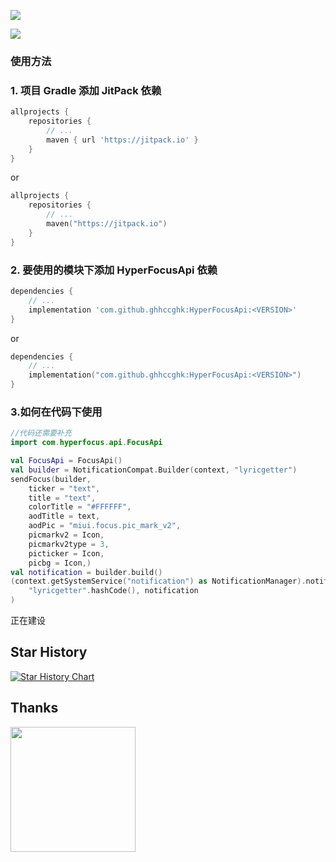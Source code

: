 ![](https://socialify.git.ci/ghhccghk/HyperFocusApi/image?description=1&descriptionEditable=把小米澎湃的焦点通知写成api方便调用&language=1&name=1&owner=1&theme=Auto)

[![](https://jitpack.io/v/ghhccghk/HyperFocusApi.svg)](https://jitpack.io/#ghhccghk/HyperFocusApi)

### 使用方法

### 1. 项目 Gradle 添加 JitPack 依赖

```groovy
allprojects {
    repositories {
        // ...
        maven { url 'https://jitpack.io' }
    }
}
```

or

```kotlin
allprojects {
    repositories {
        // ...
        maven("https://jitpack.io")
    }
}
```

### 2. 要使用的模块下添加 HyperFocusApi 依赖


```groovy
dependencies {
    // ...
    implementation 'com.github.ghhccghk:HyperFocusApi:<VERSION>'
}
```

or

```kotlin
dependencies {
    // ...
    implementation("com.github.ghhccghk:HyperFocusApi:<VERSION>")
}
```

### 3.如何在代码下使用

```kotlin
//代码还需要补充
import com.hyperfocus.api.FocusApi

val FocusApi = FocusApi()
val builder = NotificationCompat.Builder(context, "lyricgetter")
sendFocus(builder,
    ticker = "text",
    title = "text",
    colorTitle = "#FFFFFF",
    aodTitle = text,
    aodPic = "miui.focus.pic_mark_v2",
    picmarkv2 = Icon,
    picmarkv2type = 3,
    picticker = Icon,
    picbg = Icon,)
val notification = builder.build()
(context.getSystemService("notification") as NotificationManager).notify(
    "lyricgetter".hashCode(), notification
)
```
正在建设

## Star History

[![Star History Chart](https://api.star-history.com/svg?repos=ghhccghk/HyperFocusApi&type=Timeline)](https://star-history.com/#ghhccghk/HyperFocusApi&Timeline)

## Thanks
[<img src="https://resources.jetbrains.com/storage/products/company/brand/logos/jb_beam.png" width="200"/>](https://www.jetbrains.com)